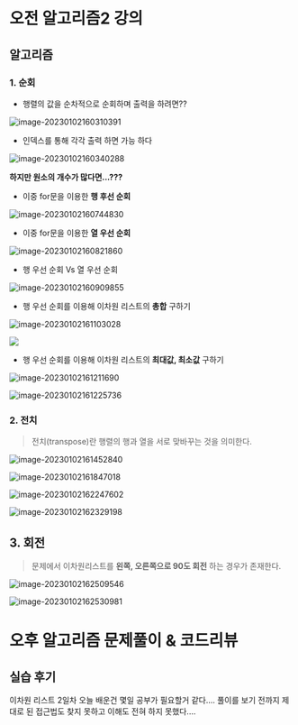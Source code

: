 # 오전 알고리즘2 강의

## 알고리즘

### 1. 순회

- 행렬의 값을 순차적으로 순회하며 출력을 하려면??

![image-20230102160310391](assets/image-20230102160310391.png)

- 인덱스를 통해 각각 출력 하면 가능 하다

![image-20230102160340288](assets/image-20230102160340288.png)

**하지만 원소의 개수가 많다면...???**

- 이중 for문을 이용한 __행 후선 순회__

![image-20230102160744830](assets/image-20230102160744830.png)

- 이중 for문을 이용한 __열 우선 순회__

![image-20230102160821860](assets/image-20230102160821860.png)

- 행 우선 순회 Vs 열 우선 순회

![image-20230102160909855](assets/image-20230102160909855.png)

- 행 우선 순회를 이용해 이차원 리스트의 __총합__ 구하기

![image-20230102161103028](assets/image-20230102161103028.png)

![](assets/image-20230102161118502.png)



- 행 우선 순회를 이용해 이차원 리스트의 __최대값, 최소값__ 구하기

![image-20230102161211690](assets/image-20230102161211690.png)

![image-20230102161225736](assets/image-20230102161225736.png)



### 2. 전치

> 전치(transpose)란 행렬의 행과 열을 서로 맞바꾸는 것을 의미한다.

![image-20230102161452840](assets/image-20230102161452840.png)

![image-20230102161847018](assets/image-20230102161847018.png)

![image-20230102162247602](assets/image-20230102162247602.png)

![image-20230102162329198](assets/image-20230102162329198.png)





## 3. 회전

> 문제에서 이차원리스트를 __왼쪽, 오른쪽으로 90도 회전__ 하는 경우가 존재한다.

![image-20230102162509546](assets/image-20230102162509546.png)



![image-20230102162530981](assets/image-20230102162530981.png)





# 오후 알고리즘 문제풀이 & 코드리뷰



## 실습 후기

이차원 리스트 2일차 오늘 배운건 몇일 공부가 필요할거 같다.... 풀이를 보기 전까지 제대로 된 접근법도 찾지 못하고 이해도 전혀 하지 못했다.... 
